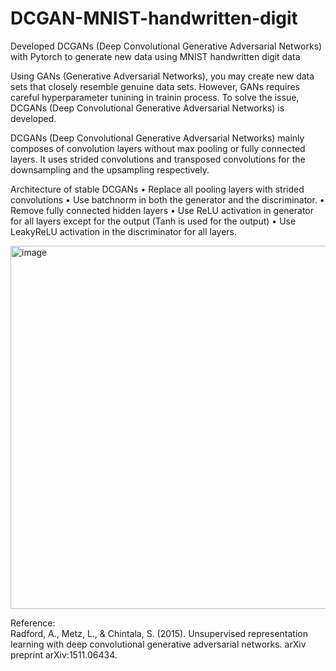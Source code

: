 # DCGAN-MNIST-handwritten-digit
Developed DCGANs (Deep Convolutional Generative Adversarial Networks) with Pytorch to generate new data using MNIST handwritten digit data


Using GANs (Generative Adversarial Networks), you may create new data sets that closely resemble genuine data sets. 
However, GANs requires careful hyperparameter tunining in trainin process.
To solve the issue, DCGANs (Deep Convolutional Generative Adversarial Networks) is developed.   


DCGANs (Deep Convolutional Generative Adversarial Networks) mainly composes of convolution layers without max pooling or fully connected layers. It uses strided convolutions and transposed convolutions for the downsampling and the upsampling respectively.     

Architecture of stable DCGANs
• Replace all pooling layers with strided convolutions 
• Use batchnorm in both the generator and the discriminator.
• Remove fully connected hidden layers
• Use ReLU activation in generator for all layers except for the output (Tanh is used for the output)
• Use LeakyReLU activation in the discriminator for all layers.

<img width="581" alt="image" src="https://github.com/yy7-f/DCGAN-MNIST-handwritten-digit/assets/76237852/ac4aec20-bf4d-4a39-a85d-eeeb6caac62c">   

Reference:  
Radford, A., Metz, L., & Chintala, S. (2015). Unsupervised representation learning with deep convolutional generative adversarial networks. arXiv preprint arXiv:1511.06434.
